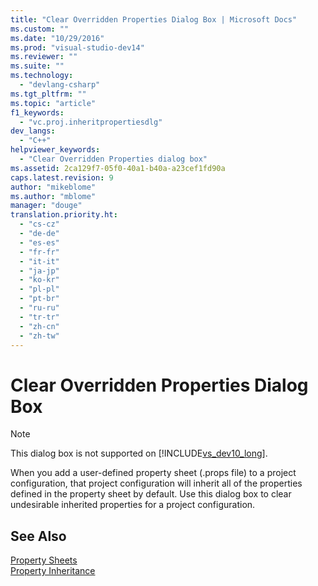 ```yaml
---
title: "Clear Overridden Properties Dialog Box | Microsoft Docs"
ms.custom: ""
ms.date: "10/29/2016"
ms.prod: "visual-studio-dev14"
ms.reviewer: ""
ms.suite: ""
ms.technology: 
  - "devlang-csharp"
ms.tgt_pltfrm: ""
ms.topic: "article"
f1_keywords: 
  - "vc.proj.inheritpropertiesdlg"
dev_langs: 
  - "C++"
helpviewer_keywords: 
  - "Clear Overridden Properties dialog box"
ms.assetid: 2ca129f7-05f0-40a1-b40a-a23cef1fd90a
caps.latest.revision: 9
author: "mikeblome"
ms.author: "mblome"
manager: "douge"
translation.priority.ht: 
  - "cs-cz"
  - "de-de"
  - "es-es"
  - "fr-fr"
  - "it-it"
  - "ja-jp"
  - "ko-kr"
  - "pl-pl"
  - "pt-br"
  - "ru-ru"
  - "tr-tr"
  - "zh-cn"
  - "zh-tw"
---
```

# Clear Overridden Properties Dialog Box
> [!NOTE]
>  This dialog box is not supported on [!INCLUDE[vs_dev10_long](../code-quality/includes/vs_dev10_long_md.md)].  
  
 When you add a user-defined property sheet (.props file) to a project configuration, that project configuration will inherit all of the properties defined in the property sheet by default. Use this dialog box to clear undesirable inherited properties for a project configuration.  
  
## See Also  
 [Property Sheets](../misc/property-sheets-cpp.md)   
 [Property Inheritance](../misc/property-inheritance.md)